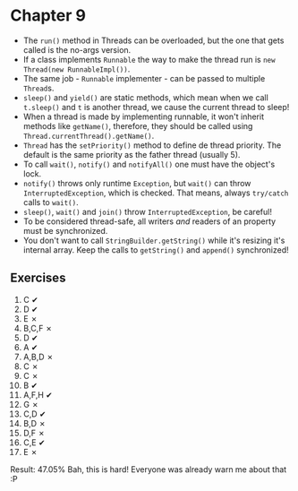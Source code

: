 Chapter 9
=========

* The `run()` method in Threads can be overloaded, but the one that gets called is the no-args version.
* If a class implements `Runnable` the way to make the thread run is `new Thread(new RunnableImpl())`.
* The same job - `Runnable` implementer - can be passed to multiple `Thread`s.
* `sleep()` and `yield()` are static methods, which mean when we call `t.sleep()` and `t` is another thread, we cause the current thread to sleep!
* When a thread is made by implementing runnable, it won't inherit methods like `getName()`, therefore, they should be called using `Thread.currentThread().getName()`.
* `Thread` has the `setPriority()` method to define de thread priority. The default is the same priority as the father thread (usually 5).
* To call `wait()`, `notify()` and `notifyAll()` one must have the object's lock.
* `notify()` throws only runtime `Exception`, but `wait()` can throw `InterruptedException`, which is checked. That means, always `try/catch` calls to `wait()`.
* `sleep()`, `wait()` and `join()` throw `InterruptedException`, be careful!
* To be considered thread-safe, all writers _and_ readers of an property must be synchronized.
* You don't want to call `StringBuilder.getString()` while it's resizing it's internal array. Keep the calls to `getString()` and `append()` synchronized!

Exercises
---------

1.  C     ✔
2.  D     ✔
3.  E     ✗
4.  B,C,F ✗
5.  D     ✔
6.  A     ✔
7.  A,B,D ✗
8.  C     ✗
9.  C     ✗
10. B     ✔
11. A,F,H ✔
12. G     ✗
13. C,D   ✔
14. B,D   ✗
15. D,F   ✗
16. C,E   ✔
17. E     ✗

Result: 47.05% Bah, this is hard! Everyone was already warn me about that :P
